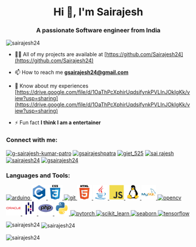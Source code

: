 <h1 align="center">Hi 👋, I'm Sairajesh</h1>
<h3 align="center">A passionate Software engineer from India</h3>

<p align="left"> <img src="https://komarev.com/ghpvc/?username=sairajesh24&label=Profile%20views&color=0e75b6&style=flat" alt="sairajesh24" /> </p>

- 👨‍💻 All of my projects are available at [https://github.com/Sairajesh24](https://github.com/Sairajesh24)

- 📫 How to reach me **gsairajesh24@gmail.com**

- 📄 Know about my experiences [https://drive.google.com/file/d/1OaThPcXphirUqdsifynkPVLInJOkIgKk/view?usp=sharing](https://drive.google.com/file/d/1OaThPcXphirUqdsifynkPVLInJOkIgKk/view?usp=sharing)

- ⚡ Fun fact **I think I am a entertainer**

<h3 align="left">Connect with me:</h3>
<p align="left">
<a href="https://linkedin.com/in/g-sairajesh-kumar-patro" target="blank"><img align="center" src="https://raw.githubusercontent.com/rahuldkjain/github-profile-readme-generator/master/src/images/icons/Social/linked-in-alt.svg" alt="g-sairajesh-kumar-patro" height="30" width="40" /></a>
<a href="https://instagram.com/gsairajeshpatra" target="blank"><img align="center" src="https://raw.githubusercontent.com/rahuldkjain/github-profile-readme-generator/master/src/images/icons/Social/instagram.svg" alt="gsairajeshpatra" height="30" width="40" /></a>
<a href="https://www.codechef.com/users/giet_525" target="blank"><img align="center" src="https://cdn.jsdelivr.net/npm/simple-icons@3.1.0/icons/codechef.svg" alt="giet_525" height="30" width="40" /></a>
<a href="https://www.hackerrank.com/sai rajesh" target="blank"><img align="center" src="https://raw.githubusercontent.com/rahuldkjain/github-profile-readme-generator/master/src/images/icons/Social/hackerrank.svg" alt="sai rajesh" height="30" width="40" /></a>
<a href="https://www.leetcode.com/sairajesh24" target="blank"><img align="center" src="https://raw.githubusercontent.com/rahuldkjain/github-profile-readme-generator/master/src/images/icons/Social/leet-code.svg" alt="sairajesh24" height="30" width="40" /></a>
<a href="https://auth.geeksforgeeks.org/user/gsairajesh24" target="blank"><img align="center" src="https://raw.githubusercontent.com/rahuldkjain/github-profile-readme-generator/master/src/images/icons/Social/geeks-for-geeks.svg" alt="gsairajesh24" height="30" width="40" /></a>
</p>

<h3 align="left">Languages and Tools:</h3>
<p align="left"> <a href="https://www.arduino.cc/" target="_blank" rel="noreferrer"> <img src="https://cdn.worldvectorlogo.com/logos/arduino-1.svg" alt="arduino" width="40" height="40"/> </a> <a href="https://www.cprogramming.com/" target="_blank" rel="noreferrer"> <img src="https://raw.githubusercontent.com/devicons/devicon/master/icons/c/c-original.svg" alt="c" width="40" height="40"/> </a> <a href="https://www.w3schools.com/css/" target="_blank" rel="noreferrer"> <img src="https://raw.githubusercontent.com/devicons/devicon/master/icons/css3/css3-original-wordmark.svg" alt="css3" width="40" height="40"/> </a> <a href="https://git-scm.com/" target="_blank" rel="noreferrer"> <img src="https://www.vectorlogo.zone/logos/git-scm/git-scm-icon.svg" alt="git" width="40" height="40"/> </a> <a href="https://www.w3.org/html/" target="_blank" rel="noreferrer"> <img src="https://raw.githubusercontent.com/devicons/devicon/master/icons/html5/html5-original-wordmark.svg" alt="html5" width="40" height="40"/> </a> <a href="https://www.java.com" target="_blank" rel="noreferrer"> <img src="https://raw.githubusercontent.com/devicons/devicon/master/icons/java/java-original.svg" alt="java" width="40" height="40"/> </a> <a href="https://developer.mozilla.org/en-US/docs/Web/JavaScript" target="_blank" rel="noreferrer"> <img src="https://raw.githubusercontent.com/devicons/devicon/master/icons/javascript/javascript-original.svg" alt="javascript" width="40" height="40"/> </a> <a href="https://www.linux.org/" target="_blank" rel="noreferrer"> <img src="https://raw.githubusercontent.com/devicons/devicon/master/icons/linux/linux-original.svg" alt="linux" width="40" height="40"/> </a> <a href="https://www.mysql.com/" target="_blank" rel="noreferrer"> <img src="https://raw.githubusercontent.com/devicons/devicon/master/icons/mysql/mysql-original-wordmark.svg" alt="mysql" width="40" height="40"/> </a> <a href="https://opencv.org/" target="_blank" rel="noreferrer"> <img src="https://www.vectorlogo.zone/logos/opencv/opencv-icon.svg" alt="opencv" width="40" height="40"/> </a> <a href="https://www.oracle.com/" target="_blank" rel="noreferrer"> <img src="https://raw.githubusercontent.com/devicons/devicon/master/icons/oracle/oracle-original.svg" alt="oracle" width="40" height="40"/> </a> <a href="https://pandas.pydata.org/" target="_blank" rel="noreferrer"> <img src="https://raw.githubusercontent.com/devicons/devicon/2ae2a900d2f041da66e950e4d48052658d850630/icons/pandas/pandas-original.svg" alt="pandas" width="40" height="40"/> </a> <a href="https://www.php.net" target="_blank" rel="noreferrer"> <img src="https://raw.githubusercontent.com/devicons/devicon/master/icons/php/php-original.svg" alt="php" width="40" height="40"/> </a> <a href="https://www.python.org" target="_blank" rel="noreferrer"> <img src="https://raw.githubusercontent.com/devicons/devicon/master/icons/python/python-original.svg" alt="python" width="40" height="40"/> </a> <a href="https://pytorch.org/" target="_blank" rel="noreferrer"> <img src="https://www.vectorlogo.zone/logos/pytorch/pytorch-icon.svg" alt="pytorch" width="40" height="40"/> </a> <a href="https://scikit-learn.org/" target="_blank" rel="noreferrer"> <img src="https://upload.wikimedia.org/wikipedia/commons/0/05/Scikit_learn_logo_small.svg" alt="scikit_learn" width="40" height="40"/> </a> <a href="https://seaborn.pydata.org/" target="_blank" rel="noreferrer"> <img src="https://seaborn.pydata.org/_images/logo-mark-lightbg.svg" alt="seaborn" width="40" height="40"/> </a> <a href="https://www.tensorflow.org" target="_blank" rel="noreferrer"> <img src="https://www.vectorlogo.zone/logos/tensorflow/tensorflow-icon.svg" alt="tensorflow" width="40" height="40"/> </a> </p>

<p><img align="left" src="https://github-readme-stats.vercel.app/api/top-langs?username=sairajesh24&show_icons=true&locale=en&layout=compact" alt="sairajesh24" /></p>

<p>&nbsp;<img align="center" src="https://github-readme-stats.vercel.app/api?username=sairajesh24&show_icons=true&locale=en" alt="sairajesh24" /></p>

<p><img align="center" src="https://github-readme-streak-stats.herokuapp.com/?user=sairajesh24&" alt="sairajesh24" /></p>
